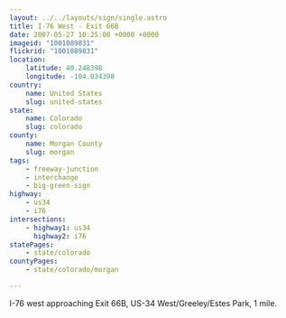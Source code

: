```yaml
---
layout: ../../layouts/sign/single.astro
title: I-76 West - Exit 66B
date: 2007-05-27 10:25:00 +0000 +0000
imageid: "1001089831"
flickrid: "1001089831"
location:
    latitude: 40.248398
    longitude: -104.034398
country:
    name: United States
    slug: united-states
state:
    name: Colorado
    slug: colorado
county:
    name: Morgan County
    slug: morgan
tags:
    - freeway-junction
    - interchange
    - big-green-sign
highway:
    - us34
    - i76
intersections:
    - highway1: us34
      highway2: i76
statePages:
    - state/colorado
countyPages:
    - state/colorado/morgan

---
```

I-76 west approaching Exit 66B, US-34 West/Greeley/Estes Park, 1 mile.